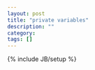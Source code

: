 ```yaml
---
layout: post
title: "private variables"
description: ""
category: 
tags: []
---
```

{% include JB/setup %}
